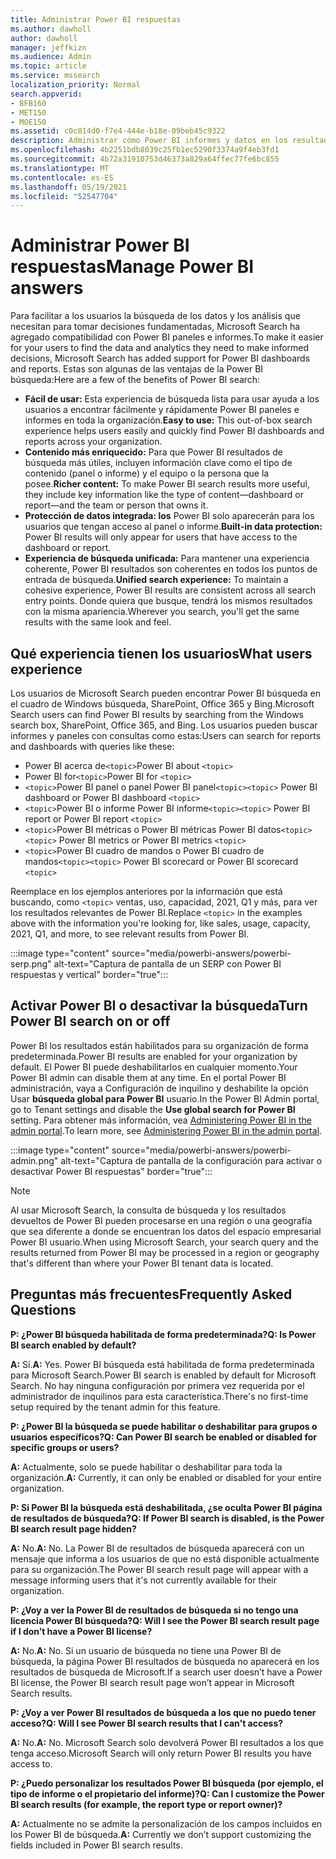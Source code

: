 ```yaml
---
title: Administrar Power BI respuestas
ms.author: dawholl
author: dawholl
manager: jeffkizn
ms.audience: Admin
ms.topic: article
ms.service: mssearch
localization_priority: Normal
search.appverid:
- BFB160
- MET150
- MOE150
ms.assetid: c0c814d0-f7e4-444e-b18e-09beb45c9322
description: Administrar cómo Power BI informes y datos en los resultados de búsqueda
ms.openlocfilehash: 4b2251bdb8039c25fb1ec5290f3374a9f4eb3fd1
ms.sourcegitcommit: 4b72a31910753d46373a829a64ffec77fe6bc855
ms.translationtype: MT
ms.contentlocale: es-ES
ms.lasthandoff: 05/19/2021
ms.locfileid: "52547704"
---
```

# <a name="manage-power-bi-answers"></a><span data-ttu-id="b3904-103">Administrar Power BI respuestas</span><span class="sxs-lookup"><span data-stu-id="b3904-103">Manage Power BI answers</span></span>

<span data-ttu-id="b3904-104">Para facilitar a los usuarios la búsqueda de los datos y los análisis que necesitan para tomar decisiones fundamentadas, Microsoft Search ha agregado compatibilidad con Power BI paneles e informes.</span><span class="sxs-lookup"><span data-stu-id="b3904-104">To make it easier for your users to find the data and analytics they need to make informed decisions, Microsoft Search has added support for Power BI dashboards and reports.</span></span> <span data-ttu-id="b3904-105">Estas son algunas de las ventajas de la Power BI búsqueda:</span><span class="sxs-lookup"><span data-stu-id="b3904-105">Here are a few of the benefits of Power BI search:</span></span>

* <span data-ttu-id="b3904-106">**Fácil de usar:** Esta experiencia de búsqueda lista para usar ayuda a los usuarios a encontrar fácilmente y rápidamente Power BI paneles e informes en toda la organización.</span><span class="sxs-lookup"><span data-stu-id="b3904-106">**Easy to use:** This out-of-box search experience helps users easily and quickly find Power BI dashboards and reports across your organization.</span></span>
* <span data-ttu-id="b3904-107">**Contenido más enriquecido:** Para que Power BI resultados de búsqueda más útiles, incluyen información clave como el tipo de contenido (panel o informe) y el equipo o la persona que la posee.</span><span class="sxs-lookup"><span data-stu-id="b3904-107">**Richer content:** To make Power BI search results more useful, they include key information like the type of content—dashboard or report—and the team or person that owns it.</span></span>
* <span data-ttu-id="b3904-108">**Protección de datos integrada: los** Power BI solo aparecerán para los usuarios que tengan acceso al panel o informe.</span><span class="sxs-lookup"><span data-stu-id="b3904-108">**Built-in data protection:** Power BI results will only appear for users that have access to the dashboard or report.</span></span>
* <span data-ttu-id="b3904-109">**Experiencia de búsqueda unificada:** Para mantener una experiencia coherente, Power BI resultados son coherentes en todos los puntos de entrada de búsqueda.</span><span class="sxs-lookup"><span data-stu-id="b3904-109">**Unified search experience:** To maintain a cohesive experience, Power BI results are consistent across all search entry points.</span></span> <span data-ttu-id="b3904-110">Donde quiera que busque, tendrá los mismos resultados con la misma apariencia.</span><span class="sxs-lookup"><span data-stu-id="b3904-110">Wherever you search, you'll get the same results with the same look and feel.</span></span>

## <a name="what-users-experience"></a><span data-ttu-id="b3904-111">Qué experiencia tienen los usuarios</span><span class="sxs-lookup"><span data-stu-id="b3904-111">What users experience</span></span>

<span data-ttu-id="b3904-112">Los usuarios de Microsoft Search pueden encontrar Power BI búsqueda en el cuadro de Windows búsqueda, SharePoint, Office 365 y Bing.</span><span class="sxs-lookup"><span data-stu-id="b3904-112">Microsoft Search users can find Power BI results by searching from the Windows search box, SharePoint, Office 365, and Bing.</span></span> <span data-ttu-id="b3904-113">Los usuarios pueden buscar informes y paneles con consultas como estas:</span><span class="sxs-lookup"><span data-stu-id="b3904-113">Users can search for reports and dashboards with queries like these:</span></span>

* <span data-ttu-id="b3904-114">Power BI acerca de`<topic>`</span><span class="sxs-lookup"><span data-stu-id="b3904-114">Power BI about `<topic>`</span></span>
* <span data-ttu-id="b3904-115">Power BI for`<topic>`</span><span class="sxs-lookup"><span data-stu-id="b3904-115">Power BI for `<topic>`</span></span>
* <span data-ttu-id="b3904-116">`<topic>`Power BI panel o panel Power BI panel`<topic>`</span><span class="sxs-lookup"><span data-stu-id="b3904-116">`<topic>` Power BI dashboard or Power BI dashboard `<topic>`</span></span>
* <span data-ttu-id="b3904-117">`<topic>`Power BI o informe Power BI informe`<topic>`</span><span class="sxs-lookup"><span data-stu-id="b3904-117">`<topic>` Power BI report or Power BI report `<topic>`</span></span>
* <span data-ttu-id="b3904-118">`<topic>`Power BI métricas o Power BI métricas Power BI datos`<topic>`</span><span class="sxs-lookup"><span data-stu-id="b3904-118">`<topic>` Power BI metrics or Power BI metrics `<topic>`</span></span>
* <span data-ttu-id="b3904-119">`<topic>`Power BI cuadro de mandos o Power BI cuadro de mandos`<topic>`</span><span class="sxs-lookup"><span data-stu-id="b3904-119">`<topic>` Power BI scorecard or Power BI scorecard `<topic>`</span></span>

<span data-ttu-id="b3904-120">Reemplace en los ejemplos anteriores por la información que está buscando, como `<topic>` ventas, uso, capacidad, 2021, Q1 y más, para ver los resultados relevantes de Power BI.</span><span class="sxs-lookup"><span data-stu-id="b3904-120">Replace `<topic>` in the examples above with the information you're looking for, like sales, usage, capacity, 2021, Q1, and more, to see relevant results from Power BI.</span></span>

:::image type="content" source="media/powerbi-answers/powerbi-serp.png" alt-text="Captura de pantalla de un SERP con Power BI respuestas y vertical" border="true":::

## <a name="turn-power-bi-search-on-or-off"></a><span data-ttu-id="b3904-122">Activar Power BI o desactivar la búsqueda</span><span class="sxs-lookup"><span data-stu-id="b3904-122">Turn Power BI search on or off</span></span>

<span data-ttu-id="b3904-123">Power BI los resultados están habilitados para su organización de forma predeterminada.</span><span class="sxs-lookup"><span data-stu-id="b3904-123">Power BI results are enabled for your organization by default.</span></span> <span data-ttu-id="b3904-124">El Power BI puede deshabilitarlos en cualquier momento.</span><span class="sxs-lookup"><span data-stu-id="b3904-124">Your Power BI admin can disable them at any time.</span></span> <span data-ttu-id="b3904-125">En el portal Power BI administración, vaya a Configuración de inquilino y deshabilite la opción Usar **búsqueda global para Power BI** usuario.</span><span class="sxs-lookup"><span data-stu-id="b3904-125">In the Power BI Admin portal, go to Tenant settings and disable the **Use global search for Power BI** setting.</span></span> <span data-ttu-id="b3904-126">Para obtener más información, vea [Administering Power BI in the admin portal](/power-bi/admin/service-admin-portal#use-global-search-for-power-bi-preview).</span><span class="sxs-lookup"><span data-stu-id="b3904-126">To learn more, see [Administering Power BI in the admin portal](/power-bi/admin/service-admin-portal#use-global-search-for-power-bi-preview).</span></span>

:::image type="content" source="media/powerbi-answers/powerbi-admin.png" alt-text="Captura de pantalla de la configuración para activar o desactivar Power BI respuestas" border="true":::

> [!NOTE]
> <span data-ttu-id="b3904-128">Al usar Microsoft Search, la consulta de búsqueda y los resultados devueltos de Power BI pueden procesarse en una región o una geografía que sea diferente a donde se encuentran los datos del espacio empresarial Power BI usuario.</span><span class="sxs-lookup"><span data-stu-id="b3904-128">When using Microsoft Search, your search query and the results returned from Power BI may be processed in a region or geography that's different than where your Power BI tenant data is located.</span></span>

## <a name="frequently-asked-questions"></a><span data-ttu-id="b3904-129">Preguntas más frecuentes</span><span class="sxs-lookup"><span data-stu-id="b3904-129">Frequently Asked Questions</span></span>

<span data-ttu-id="b3904-130">**P: ¿Power BI búsqueda habilitada de forma predeterminada?**</span><span class="sxs-lookup"><span data-stu-id="b3904-130">**Q: Is Power BI search enabled by default?**</span></span>

<span data-ttu-id="b3904-131">**A:** Sí.</span><span class="sxs-lookup"><span data-stu-id="b3904-131">**A:** Yes.</span></span> <span data-ttu-id="b3904-132">Power BI búsqueda está habilitada de forma predeterminada para Microsoft Search.</span><span class="sxs-lookup"><span data-stu-id="b3904-132">Power BI search is enabled by default for Microsoft Search.</span></span> <span data-ttu-id="b3904-133">No hay ninguna configuración por primera vez requerida por el administrador de inquilinos para esta característica.</span><span class="sxs-lookup"><span data-stu-id="b3904-133">There's no first-time setup required by the tenant admin for this feature.</span></span>

<span data-ttu-id="b3904-134">**P: ¿Power BI la búsqueda se puede habilitar o deshabilitar para grupos o usuarios específicos?**</span><span class="sxs-lookup"><span data-stu-id="b3904-134">**Q: Can Power BI search be enabled or disabled for specific groups or users?**</span></span>

<span data-ttu-id="b3904-135">**A:** Actualmente, solo se puede habilitar o deshabilitar para toda la organización.</span><span class="sxs-lookup"><span data-stu-id="b3904-135">**A:** Currently, it can only be enabled or disabled for your entire organization.</span></span>

<span data-ttu-id="b3904-136">**P: Si Power BI la búsqueda está deshabilitada, ¿se oculta Power BI página de resultados de búsqueda?**</span><span class="sxs-lookup"><span data-stu-id="b3904-136">**Q: If Power BI search is disabled, is the Power BI search result page hidden?**</span></span>

<span data-ttu-id="b3904-137">**A:** No.</span><span class="sxs-lookup"><span data-stu-id="b3904-137">**A:** No.</span></span> <span data-ttu-id="b3904-138">La Power BI de resultados de búsqueda aparecerá con un mensaje que informa a los usuarios de que no está disponible actualmente para su organización.</span><span class="sxs-lookup"><span data-stu-id="b3904-138">The Power BI search result page will appear with a message informing users that it's not currently available for their organization.</span></span>

<span data-ttu-id="b3904-139">**P: ¿Voy a ver la Power BI de resultados de búsqueda si no tengo una licencia Power BI búsqueda?**</span><span class="sxs-lookup"><span data-stu-id="b3904-139">**Q: Will I see the Power BI search result page if I don’t have a Power BI license?**</span></span>

<span data-ttu-id="b3904-140">**A:** No.</span><span class="sxs-lookup"><span data-stu-id="b3904-140">**A:** No.</span></span> <span data-ttu-id="b3904-141">Si un usuario de búsqueda no tiene una Power BI de búsqueda, la página Power BI resultados de búsqueda no aparecerá en los resultados de búsqueda de Microsoft.</span><span class="sxs-lookup"><span data-stu-id="b3904-141">If a search user doesn’t have a Power BI license, the Power BI search result page won’t appear in Microsoft Search results.</span></span>

<span data-ttu-id="b3904-142">**P: ¿Voy a ver Power BI resultados de búsqueda a los que no puedo tener acceso?**</span><span class="sxs-lookup"><span data-stu-id="b3904-142">**Q: Will I see Power BI search results that I can't access?**</span></span>

<span data-ttu-id="b3904-143">**A:** No.</span><span class="sxs-lookup"><span data-stu-id="b3904-143">**A:** No.</span></span> <span data-ttu-id="b3904-144">Microsoft Search solo devolverá Power BI resultados a los que tenga acceso.</span><span class="sxs-lookup"><span data-stu-id="b3904-144">Microsoft Search will only return Power BI results you have access to.</span></span>

<span data-ttu-id="b3904-145">**P: ¿Puedo personalizar los resultados Power BI búsqueda (por ejemplo, el tipo de informe o el propietario del informe)?**</span><span class="sxs-lookup"><span data-stu-id="b3904-145">**Q: Can I customize the Power BI search results (for example, the report type or report owner)?**</span></span>

<span data-ttu-id="b3904-146">**A:** Actualmente no se admite la personalización de los campos incluidos en los Power BI de búsqueda.</span><span class="sxs-lookup"><span data-stu-id="b3904-146">**A:** Currently we don’t support customizing the fields included in Power BI search results.</span></span>
